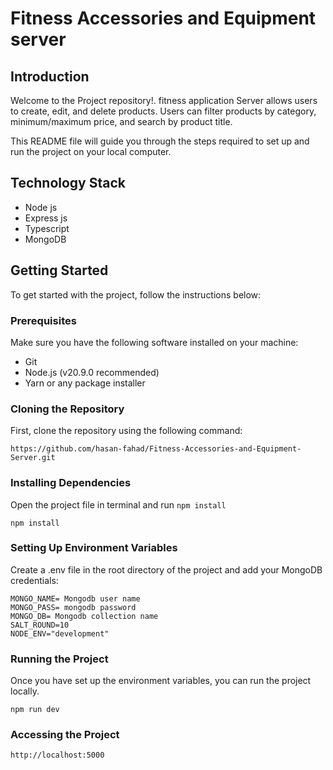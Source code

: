 # Fitness Accessories and Equipment server

## Introduction

Welcome to the Project repository!.
fitness application Server allows users to create, edit, and delete products. Users can filter products by category, minimum/maximum price, and search by product title.

This README file will guide you through the steps required to set up and run the project on your local computer.

## Technology Stack

- Node js
- Express js
- Typescript
- MongoDB

## Getting Started

To get started with the project, follow the instructions below:

### Prerequisites

Make sure you have the following software installed on your machine:

- Git
- Node.js (v20.9.0 recommended)
- Yarn or any package installer

### Cloning the Repository

First, clone the repository using the following command:

```
https://github.com/hasan-fahad/Fitness-Accessories-and-Equipment-Server.git

```

### Installing Dependencies

Open the project file in terminal and run `npm install`

```
npm install

```

### Setting Up Environment Variables

Create a .env file in the root directory of the project and add your MongoDB credentials:

```
MONGO_NAME= Mongodb user name
MONGO_PASS= mongodb password
MONGO_DB= Mongodb collection name
SALT_ROUND=10
NODE_ENV="development"

```

### Running the Project

Once you have set up the environment variables, you can run the project locally.

```
npm run dev

```

### Accessing the Project

```
http://localhost:5000
```
